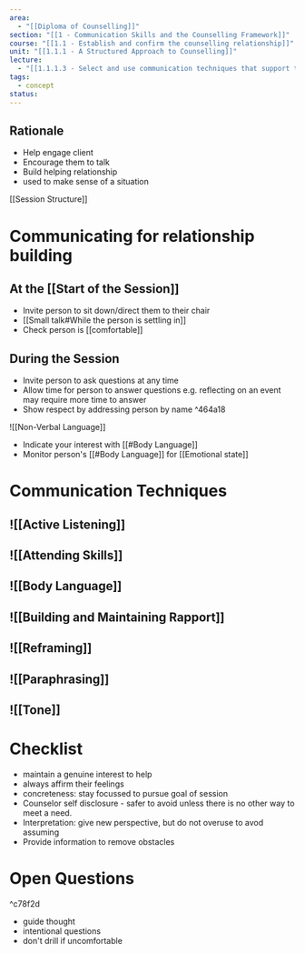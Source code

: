```yaml
---
area:
  - "[[Diploma of Counselling]]"
section: "[[1 - Communication Skills and the Counselling Framework]]"
course: "[[1.1 - Establish and confirm the counselling relationship]]"
unit: "[[1.1.1 - A Structured Approach to Counselling]]"
lecture:
  - "[[1.1.1.3 - Select and use communication techniques that support the initial counselling session objective]]"
tags:
  - concept
status:
---
```

## Rationale
- Help engage client
- Encourage them to talk
- Build helping relationship
- used to make sense of a situation

[[Session Structure]]
# Communicating for relationship building

## At the [[Start of the Session]]
- Invite person to sit down/direct them to their chair
- [[Small talk#While the person is settling in]]
- Check person is [[comfortable]]

## During the Session
- Invite person to ask questions at any time
- Allow time for person to answer questions e.g.  reflecting on an event may require more time to answer
- Show respect by addressing person by name ^464a18

![[Non-Verbal Language]]
- Indicate your interest with [[#Body Language]] 
- Monitor person's [[#Body Language]] for [[Emotional state]]

# Communication Techniques
## ![[Active Listening]]
## ![[Attending Skills]]
## ![[Body Language]]
## ![[Building and Maintaining Rapport]]
## ![[Reframing]]
## ![[Paraphrasing]]
## ![[Tone]]

# Checklist
- maintain a genuine interest to help
- always affirm their feelings 
- concreteness: stay focussed to pursue goal of session
- Counselor self disclosure - safer to avoid unless there is no other way to meet a need.
- Interpretation: give new perspective, but do not overuse to avod assuming
- Provide information to remove obstacles

# Open Questions

^c78f2d

- guide thought
- intentional questions
- don't drill if uncomfortable
